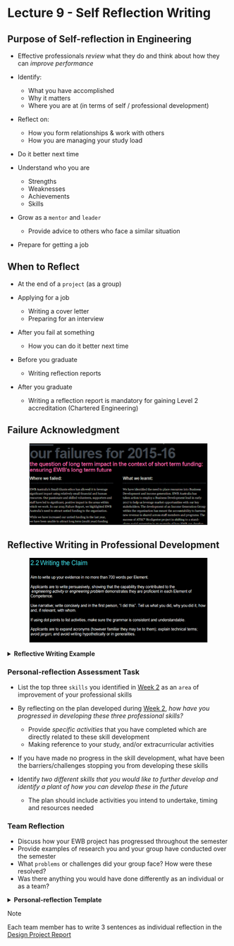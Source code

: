 # Lecture 9 - Self Reflection Writing

## Purpose of Self-reflection in Engineering

* Effective professionals _review_ what they do and think about how they can _improve performance_

* Identify:
  * What you have accomplished 
  * Why it matters
  * Where you are at (in terms of self / professional development)

* Reflect on:
  * How you form relationships & work with others
  * How you are managing your study load

* Do it better next time

* Understand who you are
  * Strengths
  * Weaknesses
  * Achievements
  * Skills

* Grow as a `mentor` and `leader`
  * Provide advice to others who face a similar situation

* Prepare for getting a job

## When to Reflect

* At the end of a `project` (as a group)

* Applying for a job
  * Writing a cover letter
  * Preparing for an interview

* After you fail at something
  * How you can do it better next time

* Before you graduate
  * Writing reflection reports

* After you graduate
  * Writing a reflection report is mandatory for gaining Level 2 accreditation (Chartered Engineering)

## Failure Acknowledgment

<p align="center">
  <IMG src="./assets/w9-reflection/31.jpg" alt="acknowledgement" width=80%/>
</p>

## Reflective Writing in Professional Development

<p align="center">
  <IMG src="./assets/w9-reflection/41.jpg" alt="Claim" width=80%/>
</p>

<details>
  <summary><b>Reflective Writing Example</b></summary>
  <p align="center">
    <IMG src="./assets/w9-reflection/42.jpg" alt="example" width=80%/>
  </p>
</details>

### Personal-reflection Assessment Task

* List the top three `skills` you identified in [Week 2](./w2-project.md) as an `area` of improvement of your professional skills

* By reflecting on the plan developed during [Week 2](./w2-project.md), _how have you progressed in developing these three professional skills?_
  * Provide _specific activities_ that you have completed which are directly related to these skill development
  * Making reference to your study, and/or extracurricular activities

* If you have made no progress in the skill development, what have been the barriers/challenges stopping you from developing these skills

* Identify _two different skills that you would like to further develop and identify a plant of how you can develop these in the future_
  * The plan should include activities you intend to undertake, timing and resources needed

### Team Reflection

* Discuss how your EWB project has progressed throughout the semester
* Provide examples of research you and your group have conducted over the semester
* What `problems` or challenges did your group face? How were these resolved?
* Was there anything you would have done differently as an individual or as a team?

<details>
  <summary><b>Personal-reflection Template</b></summary>
  <p align="center">
    <IMG src="./assets/w9-reflection/51.jpg" alt="template" width=80%/>
  </p>
</details>

> [!NOTE]
> Each team member has to write 3 sentences as individual reflection in the [Design Project Report](https://rmit.instructure.com/courses/135772/assignments/925223)


